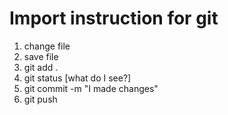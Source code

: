 # Import instruction for git

1. change file
2. save file
3. git add .
4. git status [what do I see?]
5. git commit -m "I made changes"
6. git push